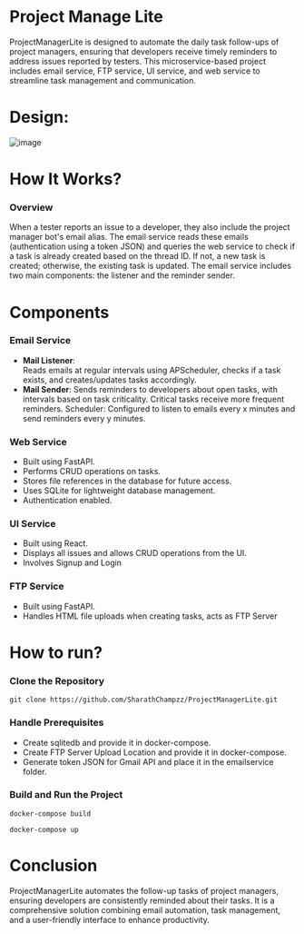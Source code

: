 # Project Manage Lite
ProjectManagerLite is designed to automate the daily task follow-ups of project managers, ensuring that developers receive timely reminders to address issues reported by testers. This microservice-based project includes email service, FTP service, UI service, and web service to streamline task management and communication.

# Design:
![image](https://github.com/user-attachments/assets/268bb686-b82f-449a-8623-5992e67d1b94)

# How It Works?
### Overview
When a tester reports an issue to a developer, they also include the project manager bot's email alias. The email service reads these emails (authentication using a token JSON) and queries the web service to check if a task is already created based on the thread ID. If not, a new task is created; otherwise, the existing task is updated. The email service includes two main components: the listener and the reminder sender.

# Components
### Email Service

* **Mail Listener**:  
Reads emails at regular intervals using APScheduler, checks if a task exists, and creates/updates tasks accordingly.
* **Mail Sender**: 
Sends reminders to developers about open tasks, with intervals based on task criticality. Critical tasks receive more frequent reminders.
Scheduler: Configured to listen to emails every x minutes and send reminders every y minutes.

### Web Service
* Built using FastAPI.
* Performs CRUD operations on tasks.
* Stores file references in the database for future access.
* Uses SQLite for lightweight database management.
* Authentication enabled.

### UI Service
* Built using React.
* Displays all issues and allows CRUD operations from the UI.
* Involves Signup and Login

### FTP Service
* Built using FastAPI.
* Handles HTML file uploads when creating tasks, acts as FTP Server

# How to run?
### Clone the Repository
```git clone https://github.com/SharathChampzz/ProjectManagerLite.git```

### Handle Prerequisites
* Create sqlitedb and provide it in docker-compose.
* Create FTP Server Upload Location and provide it in docker-compose.
* Generate token JSON for Gmail API and place it in the emailservice folder.

### Build and Run the Project
```docker-compose build```

```docker-compose up```

# Conclusion
ProjectManagerLite automates the follow-up tasks of project managers, ensuring developers are consistently reminded about their tasks. It is a comprehensive solution combining email automation, task management, and a user-friendly interface to enhance productivity.

